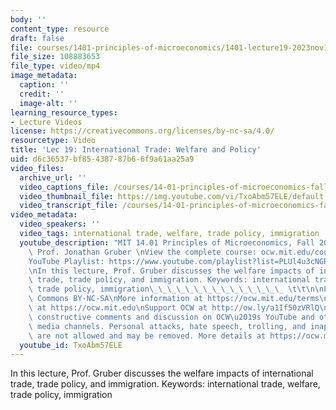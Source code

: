 ```yaml
---
body: ''
content_type: resource
draft: false
file: courses/1401-principles-of-microeconomics/1401-lecture19-2023nov13_360p_16_9.mp4
file_size: 108883653
file_type: video/mp4
image_metadata:
  caption: ''
  credit: ''
  image-alt: ''
learning_resource_types:
- Lecture Videos
license: https://creativecommons.org/licenses/by-nc-sa/4.0/
resourcetype: Video
title: 'Lec 19: International Trade: Welfare and Policy'
uid: d6c36537-bf85-4387-87b6-6f9a61aa25a9
video_files:
  archive_url: ''
  video_captions_file: /courses/14-01-principles-of-microeconomics-fall-2023/1wiGq2YSQxXL3feT-PeKe6DnSdrD7vGTw_transcript.webvtt
  video_thumbnail_file: https://img.youtube.com/vi/TxoAbm57ELE/default.jpg
  video_transcript_file: /courses/14-01-principles-of-microeconomics-fall-2023/1wiGq2YSQxXL3feT-PeKe6DnSdrD7vGTw_transcript.pdf
video_metadata:
  video_speakers: ''
  video_tags: international trade, welfare, trade policy, immigration
  youtube_description: "MIT 14.01 Principles of Microeconomics, Fall 2023 \nInstructor:\
    \ Prof. Jonathan Gruber \nView the complete course: ocw.mit.edu/courses/14-01-principles-of-microeconomics-spring-2023/\n\
    YouTube Playlist: https://www.youtube.com/playlist?list=PLUl4u3cNGP60V7HxLYRaJMbFzP77bzEjb\n\
    \nIn this lecture, Prof. Gruber discusses the welfare impacts of international\
    \ trade, trade policy, and immigration. Keywords: international trade, welfare,\
    \ trade policy, immigration\_\_\_\_\_\_\_\_\_\_\_\_\_\_\_ \t\t\n\nLicense: Creative\
    \ Commons BY-NC-SA\nMore information at https://ocw.mit.edu/terms\nMore courses\
    \ at https://ocw.mit.edu\nSupport OCW at http://ow.ly/a1If50zVRlQ\n\nWe encourage\
    \ constructive comments and discussion on OCW\u2019s YouTube and other social\
    \ media channels. Personal attacks, hate speech, trolling, and inappropriate comments\
    \ are not allowed and may be removed. More details at https://ocw.mit.edu/comments."
  youtube_id: TxoAbm57ELE
---
```

In this lecture, Prof. Gruber discusses the welfare impacts of international trade, trade policy, and immigration. Keywords: international trade, welfare, trade policy, immigration